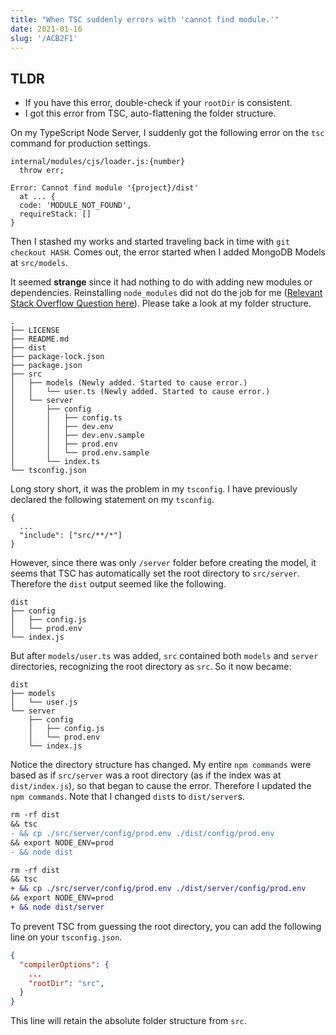 ```yaml
---
title: "When TSC suddenly errors with 'cannot find module.'"
date: 2021-01-16
slug: '/ACB2F1'
---
```


## TLDR

- If you have this error, double-check if your `rootDir` is consistent.
- I got this error from TSC, auto-flattening the folder structure.

On my TypeScript Node Server, I suddenly got the following error on the `tsc` command for production settings.

    internal/modules/cjs/loader.js:{number}
      throw err;

    Error: Cannot find module '{project}/dist'
      at ... {
      code: 'MODULE_NOT_FOUND',
      requireStack: []
    }

Then I stashed my works and started traveling back in time with `git checkout HASH`. Comes out, the error started when I added MongoDB Models at `src/models`.

It seemed **strange** since it had nothing to do with adding new modules or dependencies. Reinstalling `node_modules` did not do the job for me ([Relevant Stack Overflow Question here](https://stackoverflow.com/questions/53545800)). Please take a look at my folder structure.

    .
    ├── LICENSE
    ├── README.md
    ├── dist
    ├── package-lock.json
    ├── package.json
    ├── src
    │   ├── models (Newly added. Started to cause error.)
    │   │   └── user.ts (Newly added. Started to cause error.)
    │   └── server
    │       ├── config
    │       │   ├── config.ts
    │       │   ├── dev.env
    │       │   ├── dev.env.sample
    │       │   ├── prod.env
    │       │   └── prod.env.sample
    │       └── index.ts
    └── tsconfig.json

Long story short, it was the problem in my `tsconfig`. I have previously declared the following statement on my `tsconfig`.

    {
      ...
      "include": ["src/**/*"]
    }

However, since there was only `/server` folder before creating the model, it seems that TSC has automatically set the root directory to `src/server`. Therefore the `dist` output seemed like the following.

    dist
    ├── config
    │   ├── config.js
    │   └── prod.env
    └── index.js

But after `models/user.ts` was added, `src` contained both `models` and `server` directories, recognizing the root directory as `src`. So it now became:

    dist
    ├── models
    │   └── user.js
    └── server
        ├── config
        │   ├── config.js
        │   └── prod.env
        └── index.js

Notice the directory structure has changed. My entire `npm commands` were based as if `src/server` was a root directory (as if the index was at `dist/index.js`), so that began to cause the error. Therefore I updated the `npm commands`. Note that I changed `dist`s to `dist/server`s.

```diff
rm -rf dist
&& tsc
- && cp ./src/server/config/prod.env ./dist/config/prod.env
&& export NODE_ENV=prod
- && node dist

rm -rf dist
&& tsc
+ && cp ./src/server/config/prod.env ./dist/server/config/prod.env
&& export NODE_ENV=prod
+ && node dist/server
```

To prevent TSC from guessing the root directory, you can add the following line on your `tsconfig.json`.

```json
{
  "compilerOptions": {
    ...
    "rootDir": "src",
  }
}
```

This line will retain the absolute folder structure from `src`.
